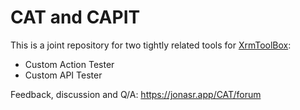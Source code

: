 # CAT and CAPIT

This is a joint repository for two tightly related tools for [XrmToolBox](https://github.com/MscrmTools/XrmToolBox/):

* Custom Action Tester
* Custom API Tester

Feedback, discussion and Q/A:
https://jonasr.app/CAT/forum
